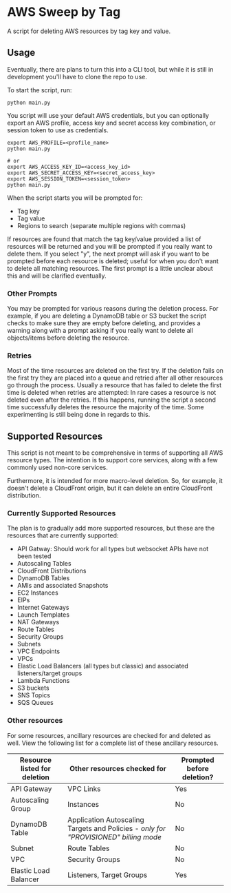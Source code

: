 # AWS Sweep by Tag

A script for deleting AWS resources by tag key and value.

## Usage

Eventually, there are plans to turn this into a CLI tool, but while it is still in development you'll have to clone the repo to use.

To start the script, run:

```shell
python main.py
```

You script will use your default AWS credentials, but you can optionally export an AWS profile, access key and secret access key combination, or session token to use as credentials.

```shell
export AWS_PROFILE=<profile_name>
python main.py

# or
export AWS_ACCESS_KEY_ID=<access_key_id>
export AWS_SECRET_ACCESS_KEY=<secret_access_key>
export AWS_SESSION_TOKEN=<session_token>
python main.py
```

When the script starts you will be prompted for:

- Tag key
- Tag value
- Regions to search (separate multiple regions with commas)

If resources are found that match the tag key/value provided a list of resources will be returned and you will be prompted if you really want to delete them. If you select "y", the next prompt will ask if you want to be prompted before each resource is deleted; useful for when you don't want to delete all matching resources. The first prompt is a little unclear about this and will be clarified eventually.

### Other Prompts

You may be prompted for various reasons during the deletion process. For example, if you are deleting a DynamoDB table or S3 bucket the script checks to make sure they are empty before deleting, and provides a warning along with a prompt asking if you really want to delete all objects/items before deleting the resource.

### Retries

Most of the time resources are deleted on the first try. If the deletion fails on the first try they are placed into a queue and retried after all other resources go through the process. Usually a resource that has failed to delete the first time is deleted when retries are attempted: In rare cases a resource is not deleted even after the retries. If this happens, running the script a second time successfully deletes the resource the majority of the time. Some experimenting is still being done in regards to this.

## Supported Resources

This script is not meant to be comprehensive in terms of supporting all AWS resource types. The intention is to support core services, along with a few commonly used non-core services.

Furthermore, it is intended for more macro-level deletion. So, for example, it doesn't delete a CloudFront origin, but it can delete an entire CloudFront distribution.

### Currently Supported Resources

The plan is to gradually add more supported resources, but these are the resources that are currently supported:

- API Gatway: Should work for all types but websocket APIs have not been tested
- Autoscaling Tables
- CloudFront Distributions
- DynamoDB Tables
- AMIs and associated Snapshots
- EC2 Instances
- EIPs
- Internet Gateways
- Launch Templates
- NAT Gateways
- Route Tables
- Security Groups
- Subnets
- VPC Endpoints
- VPCs
- Elastic Load Balancers (all types but classic) and associated listeners/target groups
- Lambda Functions
- S3 buckets
- SNS Topics
- SQS Queues

### Other resources

For some resources, ancillary resources are checked for and deleted as well. View the following list for a complete list of these ancillary resources.

| Resource listed for deletion | Other resources checked for | Prompted before deletion? |
| -----------------------------| --------------------------- | ------------------------- |
| API Gateway | VPC Links | Yes |
| Autoscaling Group | Instances | No |
| DynamoDB Table | Application Autoscaling Targets and Policies - *only for "PROVISIONED" billing mode* | No |
| Subnet | Route Tables | No |
| VPC | Security Groups | No |
| Elastic Load Balancer | Listeners, Target Groups | Yes |
